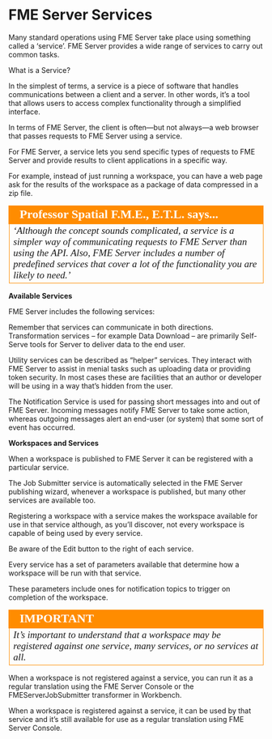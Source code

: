 # FME Server Services

Many standard operations using FME Server take place using something called a ‘service’. FME Server provides a wide range of services to carry out common tasks.

What is a Service?

In the simplest of terms, a service is a piece of software that handles communications between a client and a server. In other words, it’s a tool that allows users to access complex functionality through a simplified interface.

In terms of FME Server, the client is often—but not always—a web browser that passes requests to FME Server using a service.

For FME Server, a service lets you send specific types of requests to FME Server and provide results to client applications in a specific way.

For example, instead of just running a workspace, you can have a web page ask for the results of the workspace as a package of data compressed in a zip file.

<table style="border-spacing: 0px">
<tr>
<td style="vertical-align:middle;background-color:darkorange;border: 2px solid darkorange">
<i class="fa fa-quote-left fa-lg fa-pull-left fa-fw" style="color:white;padding-right: 12px;vertical-align:text-top"></i>
<span style="color:white;font-size:x-large;font-weight: bold;font-family:serif">Professor Spatial F.M.E., E.T.L. says...</span>
</td>
</tr>

<tr>
<td style="border: 1px solid darkorange">
<span style="font-family:serif; font-style:italic; font-size:larger">
‘Although the concept sounds complicated, a service is a simpler way of
communicating requests to FME Server than using the API.
Also, FME Server includes a number of predefined services that cover a
lot of the functionality you are likely to need.’
</span>
</td>
</tr>
</table>

**Available Services**

FME Server includes the following services:

Remember that services can communicate in both directions. Transformation services – for example Data Download – are primarily Self-Serve tools for Server to deliver data to the end user.

Utility services can be described as “helper” services. They interact with FME Server to assist in menial tasks such as uploading data or providing token security. In most cases these are facilities that an author or developer will be using in a way that’s hidden from the user.

The Notification Service is used for passing short messages into and out of FME Server. Incoming messages notify FME Server to take some action, whereas outgoing messages alert an end-user (or system) that some sort of event has occurred.

**Workspaces and Services**

When a workspace is published to FME Server it can be registered with a particular service.

The Job Submitter service is automatically selected in the FME Server publishing wizard, whenever a workspace is published, but many other services are available too.

Registering a workspace with a service makes the workspace available for use in that service although, as you’ll discover, not every workspace is capable of being used by every service.

Be aware of the Edit button to the right of each service.

Every service has a set of parameters available that determine how a workspace will be run with that service.

These parameters include ones for notification topics to trigger on completion of the workspace.

<table style="border-spacing: 0px">
<tr>
<td style="vertical-align:middle;background-color:darkorange;border: 2px solid darkorange">
<i class="fa fa-info-circle fa-lg fa-pull-left fa-fw" style="color:white;padding-right: 12px;vertical-align:text-top"></i>
<span style="color:white;font-size:x-large;font-weight: bold;font-family:serif">IMPORTANT</span>
</td>
</tr>

<tr>
<td style="border: 1px solid darkorange">
<span style="font-family:serif; font-style:italic; font-size:larger">
It’s important to understand that a workspace may be registered against one
service, many services, or no services at all.
</span>
</td>
</tr>
</table>

When a workspace is not registered against a service, you can run it as a regular translation using the FME Server Console or the FMEServerJobSubmitter transformer in Workbench.

When a workspace is registered against a service, it can be used by that service and it’s still available for use as a regular translation using FME Server Console.